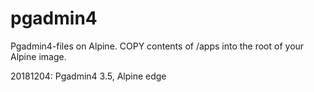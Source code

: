 # pgadmin4
Pgadmin4-files on Alpine. COPY contents of /apps into the root of your Alpine image.

20181204: Pgadmin4 3.5, Alpine edge
